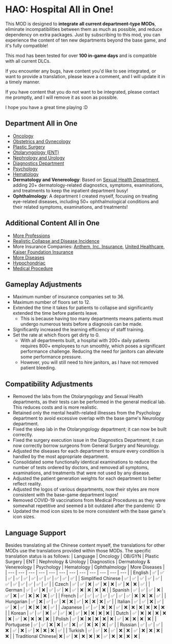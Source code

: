 # HAO: Hospital All in One!

This MOD is designed to **integrate all current department-type MODs**, eliminate incompatibilities between them as much as possible, and reduce dependency on extra packages. Just by subscribing to this mod, you can experience the content of ten new departments beyond the base game, and it's fully compatible!

This mod has been tested for over **100 in-game days** and is compatible with all current DLCs.

If you encounter any bugs, have content you'd like to see integrated, or want to provide a translation, please leave a comment, and I will update it in a timely manner.

If you have content that you do not want to be integrated, please contact me promptly, and I will remove it as soon as possible.

I hope you have a great time playing :D

## Department All in One
* [Oncology](https://steamcommunity.com/sharedfiles/filedetails/?id=1938136264&searchtext=Diagnose)
* [Obstetrics and Gynecology](https://steamcommunity.com/sharedfiles/filedetails/?id=1920731522)
* [Plastic Surgery](https://steamcommunity.com/sharedfiles/filedetails/?id=2137302545)
* [Otolaryngology (ENT)](https://steamcommunity.com/sharedfiles/filedetails/?id=1998013270)
* [Nephrology and Urology](https://steamcommunity.com/sharedfiles/filedetails/?id=2137734594)
* [Diagnostics Department](https://steamcommunity.com/sharedfiles/filedetails/?id=3158427011)
* [Psychology](https://steamcommunity.com/sharedfiles/filedetails/?id=3024817031)
* [Hematology](https://steamcommunity.com/sharedfiles/filedetails/?id=3163091222)
* **Dermatology and Venereology**: Based on [Sexual Health Department](https://steamcommunity.com/sharedfiles/filedetails/?id=1872963449), adding 20+ dermatology-related diagnostics, symptoms, examinations, and treatments to keep the inpatient department busy!
* **Ophthalmology**: A department I created myself, focusing on treating eye-related diseases, including 50+ ophthalmological conditions and their related symptoms, examinations, and treatments!

## Additional Content All in One
* [More Professions](https://steamcommunity.com/sharedfiles/filedetails/?id=1804176680)
* [Realistic Collapse and Disease Incidence](https://steamcommunity.com/sharedfiles/filedetails/?id=2704509476)
* More Insurance Companies: [Anthem, Inc. Insurance](https://steamcommunity.com/sharedfiles/filedetails/?id=2311624989), [United Healthcare](https://steamcommunity.com/sharedfiles/filedetails/?id=2312636767), [Kaiser Foundation Insurance](https://steamcommunity.com/sharedfiles/filedetails/?id=2311625277)
* [More Diseases](https://steamcommunity.com/sharedfiles/filedetails/?id=2015448513)
* [Hypochondriac](https://steamcommunity.com/sharedfiles/filedetails/?id=1995976999)
* [Medical Procedure](https://steamcommunity.com/sharedfiles/filedetails/?id=2167731584)

## Gameplay Adjustments
* Maximum number of insurance companies set to 36.
* Maximum number of floors set to 12.
* Extended the time it takes for patients to collapse and significantly extended the time before patients leave.
  * This is because having too many departments means patients must undergo numerous tests before a diagnosis can be made.
* Significantly increased the learning efficiency of staff training.
* Set the rate at which floors get dirty to 0.
  * With all departments built, a hospital with 200+ daily patients requires 800+ employees to run smoothly, which poses a significant performance challenge. Reducing the need for janitors can alleviate some performance pressure.
  * However, you will still need to hire janitors, as I have not removed patient bleeding.

## Compatibility Adjustments
* Removed the labs from the Otolaryngology and Sexual Health departments, as their tests can be performed in the general medical lab. This reduces costs and is more realistic.
* Retained only the mental health-related illnesses from the Psychology department to avoid excessive overlap with the base game's Neurology department.
* Fixed the sleep lab in the Otolaryngology department; it can now be built correctly.
* Fixed the surgery execution issue in the Diagnostics Department; it can now correctly borrow surgeons from General Surgery and Neurology.
* Adjusted the diseases for each department to ensure every condition is handled by the most appropriate department.
* Consolidated some functionally identical examinations to reduce the number of tests ordered by doctors, and removed all symptoms, examinations, and treatments that were not used by any disease.
* Adjusted the patient generation weights for each department to better reflect reality.
* Adjusted the logos of various departments, now their styles are more consistent with the base-game department logos!
* Removed COVID-19 vaccinations from Medical Procedures as they were somewhat repetitive and seemed a bit outdated after the pandemic :D
* Updated the mod icon sizes to be more consistent with the base game's icon sizes.

## Language Support
Besides translating all the Chinese content myself, the translations for other MODs use the translations provided within those MODs. The specific translation status is as follows:
| Language | Oncology | OB/GYN | Plastic Surgery | ENT | Nephrology & Urology | Diagnostics | Dermatology & Venereology | Psychology | Hematology | Ophthalmology | More Diseases |
| --- | --- | --- | --- | --- | --- | --- | --- | --- | --- | --- | --- |
| English | ✅ | ✅ | ✅ | ✅ | ✅ | ✅ | ✅ | ✅ | ✅ | ✅ | ✅ |
| Simplified Chinese | ✅ | ✅ | ✅ | ✅ | ✅ | ✅ | ✅ | ✅ | ✅ | ✅ | ✅ |
| Czech | ✅ | ✅ | ❌ | ✅ | ❌ | ❌ | ✅ | ❌ | ❌ | ✅ |
| German | ✅ | ✅ | ❌ | ✅ | ✅ | ❌ | ✅ | ❌ | ❌ | ❌ | ❌ |
| Spanish | ✅ | ✅ | ✅ | ❌ | ✅ | ❌ | ✅ | ❌ | ❌ | ❌ | ✅ |
| French | ✅ | ✅ | ✅ | ✅ | ✅ | ✅ | ✅ | ❌ | ❌ | ❌ | ✅ |
| Hungarian | ✅ | ❌ | ✅ | ✅ | ❌ | ❌ | ✅ | ❌ | ❌ | ❌ | ✅ |
| Italian | ✅ | ✅ | ❌ | ✅ | ✅ | ❌ | ✅ | ❌ | ❌ | ❌ | ✅ |
| Japanese | ✅ | ✅ | ❌ | ❌ | ✅ | ❌ | ❌ | ❌ | ❌ | ❌ | ❌ |
| Korean | ✅ | ✅ | ❌ | ✅ | ✅ | ❌ | ✅ | ❌ | ❌ | ❌ | ❌ |
| Dutch | ✅ | ❌ | ❌ | ❌ | ❌ | ❌ | ✅ | ❌ | ❌ | ❌ | ❌ |
| Polish | ✅ | ❌ | ❌ | ❌ | ❌ | ❌ | ✅ | ❌ | ❌ | ❌ | ❌ |
| Portuguese | ✅ | ✅ | ❌ | ❌ | ✅ | ❌ | ✅ | ❌ | ❌ | ❌ | ✅ |
| Russian | ✅ | ✅ | ✅ | ❌ | ✅ | ❌ | ✅ | ❌ | ❌ | ❌ | ✅ |
| Turkish | ✅ | ✅ | ❌ | ✅ | ❌ | ❌ | ✅ | ❌ | ❌ | ❌ | ❌ |
| Traditional Chinese| ❌ | ✅ | ❌ | ❌ | ❌ | ❌ | ✅ | ❌ | ❌ | ❌ | ❌ |